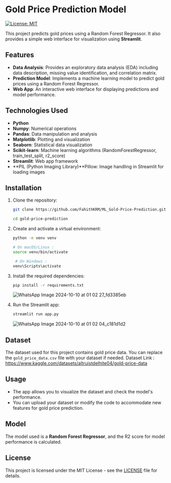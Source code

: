 # Gold Price Prediction Model

[![License: MIT](https://img.shields.io/badge/License-MIT-yellow.svg)](https://opensource.org/licenses/MIT)

This project predicts gold prices using a Random Forest Regressor. It also provides a simple web interface for visualization using **Streamlit**.

## Features

- **Data Analysis**: Provides an exploratory data analysis (EDA) including data description, missing value identification, and correlation matrix.
- **Prediction Model**: Implements a machine learning model to predict gold prices using a Random Forest Regressor.
- **Web App**: An interactive web interface for displaying predictions and model performance.

## Technologies Used

- **Python** 
- **Numpy**: Numerical operations
- **Pandas**: Data manipulation and analysis
- **Matplotlib**: Plotting and visualization
- **Seaborn**: Statistical data visualization
- **Scikit-learn**: Machine learning algorithms (RandomForestRegressor, train_test_split, r2_score)
- **Streamlit**: Web app framework
- **PIL (Python Imaging Library)**Pillow: Image handling in Streamlit for loading images


## Installation

1. Clone the repository:
    ```bash
    git clone https://github.com/FahithKRM/ML_Gold-Price-Prediction.git
    ```
    ```bash
    cd gold-price-prediction
    ```

2. Create and activate a virtual environment:
    ```bash
    python -m venv venv
    ```
    ```bash
    # On macOS/Linux :
    source venv/bin/activate
    ```
    ```bash
     # On Windows : 
    venv\Scripts\activate
    ```

3. Install the required dependencies:
    ```bash
    pip install -r requirements.txt
    ```
    ![WhatsApp Image 2024-10-10 at 01 02 27_fd3385eb](https://github.com/user-attachments/assets/62efd050-1524-4661-89be-70d9579d0c8e)


4. Run the Streamlit app:
    ```bash
    streamlit run app.py
    ```

    ![WhatsApp Image 2024-10-10 at 01 02 04_c181d1d2](https://github.com/user-attachments/assets/dccd421f-761b-4a0f-b7c6-d7680e1ed5eb)


## Dataset

The dataset used for this project contains gold price data. You can replace the `gold_price_data.csv` file with your dataset if needed.
Dataset Link : https://www.kaggle.com/datasets/altruistdelhite04/gold-price-data

## Usage

- The app allows you to visualize the dataset and check the model's performance.
- You can upload your dataset or modify the code to accommodate new features for gold price prediction.

## Model

The model used is a **Random Forest Regressor**, and the R2 score for model performance is calculated.

## License

This project is licensed under the MIT License - see the [LICENSE](LICENSE) file for details.
